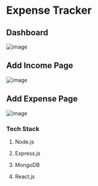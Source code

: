 # Expense Tracker

## Dashboard

![image](https://github.com/user-attachments/assets/bf1fbfcd-b705-4c31-872b-c8a514b07b28)

## Add Income Page

![image](https://github.com/user-attachments/assets/b046b59f-c852-4d0c-938f-251de76c03b0)

## Add Expense Page

![image](https://github.com/user-attachments/assets/9975cfa7-101d-4148-8d54-d5337eabf1a3)


### Tech Stack
1. Node.js

2. Express.js

3. MongoDB

4. React.js
